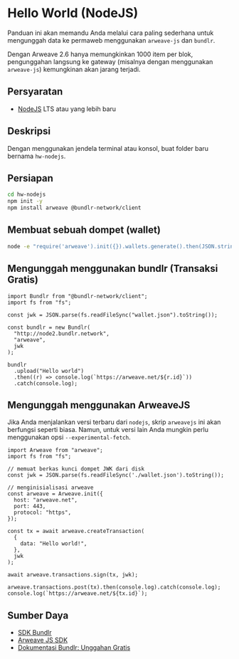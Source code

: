 # Hello World (NodeJS)

Panduan ini akan memandu Anda melalui cara paling sederhana untuk mengunggah data ke permaweb menggunakan `arweave-js` dan `bundlr`.

Dengan Arweave 2.6 hanya memungkinkan 1000 item per blok, pengunggahan langsung ke gateway (misalnya dengan menggunakan `arweave-js`) kemungkinan akan jarang terjadi.

## Persyaratan

- [NodeJS](https://nodejs.org) LTS atau yang lebih baru

## Deskripsi

Dengan menggunakan jendela terminal atau konsol, buat folder baru bernama `hw-nodejs`.

## Persiapan

```sh
cd hw-nodejs
npm init -y
npm install arweave @bundlr-network/client
```

## Membuat sebuah dompet (wallet)

```sh
node -e "require('arweave').init({}).wallets.generate().then(JSON.stringify).then(console.log.bind(console))" > wallet.json
```

## Mengunggah menggunakan bundlr (Transaksi Gratis)

```js:no-line-numbers
import Bundlr from "@bundlr-network/client";
import fs from "fs";

const jwk = JSON.parse(fs.readFileSync("wallet.json").toString());

const bundlr = new Bundlr(
  "http://node2.bundlr.network",
  "arweave",
  jwk
);

bundlr
  .upload("Hello world")
  .then((r) => console.log(`https://arweave.net/${r.id}`))
  .catch(console.log);
```

## Mengunggah menggunakan ArweaveJS

Jika Anda menjalankan versi terbaru dari `nodejs`, skrip `arweavejs` ini akan berfungsi seperti biasa. Namun, untuk versi lain Anda mungkin perlu menggunakan opsi `--experimental-fetch`.

```js:no-line-numbers
import Arweave from "arweave";
import fs from "fs";

// memuat berkas kunci dompet JWK dari disk
const jwk = JSON.parse(fs.readFileSync('./wallet.json').toString());

// menginisialisasi arweave
const arweave = Arweave.init({
  host: "arweave.net",
  port: 443,
  protocol: "https",
});

const tx = await arweave.createTransaction(
  {
    data: "Hello world!",
  },
  jwk
);

await arweave.transactions.sign(tx, jwk);

arweave.transactions.post(tx).then(console.log).catch(console.log);
console.log(`https://arweave.net/${tx.id}`);
```

## Sumber Daya

- [SDK Bundlr](https://github.com/Bundlr-Network/js-sdk)
- [Arweave JS SDK](https://github.com/ArweaveTeam/arweave-js)
- [Dokumentasi Bundlr: Unggahan Gratis](https://docs.bundlr.network/FAQs/general-faq#does-bundlr-offer-free-uploads)
